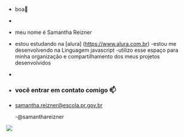 - boa🖤
-
- meu nome é Samantha Reizner
-
  estou estudando na [alura] (https://www.alura.com.br)
-estou me desenvolvendo na Linguagem javascript
-utilizo esse espaço para minha organização e compartilhamento dos meus projetos desenvolvidos 
-
- ### você entrar em contato comigo 📫 
  
- samantha.reizner@escola.pr.gov.br

  -@samanthareizner
  
![](https://tenor.com/bu2Ef.gif)

